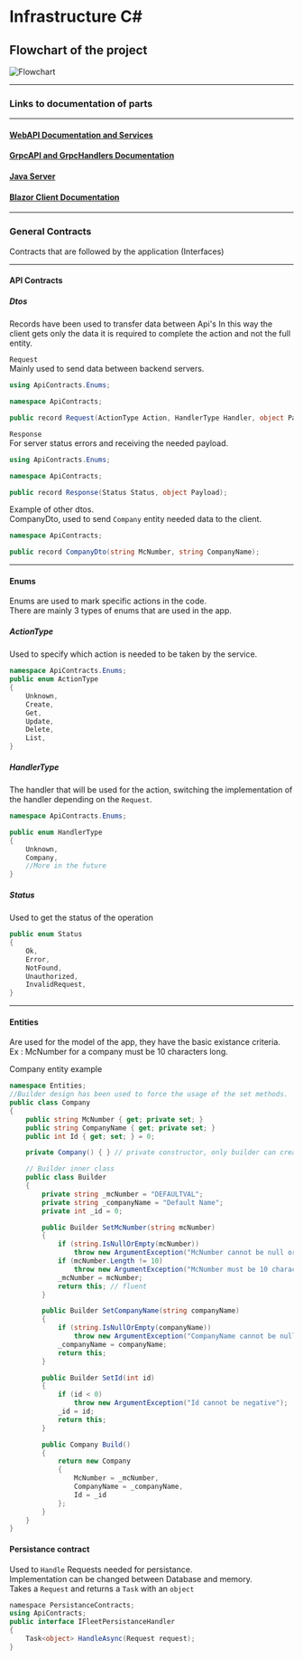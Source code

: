 # Infrastructure C# 

## Flowchart of the project

![Flowchart](https://github.com/user-attachments/assets/bf2b2228-2324-4e36-aa33-80580c17121e)

---

### Links to documentation of parts

---

#### [WebAPI Documentation and Services](https://github.com/MarioIliescu/SEP3-CSharp/blob/master/WebAPI_Docs.md)

#### [GrpcAPI and GrpcHandlers Documentation](https://github.com/MarioIliescu/SEP3-CSharp/blob/master/GrpcAPI_DOCS.md)

#### [Java Server](https://github.com/MarioIliescu/Sep3-Java)

#### [Blazor Client Documentation]([h](https://github.com/MarioIliescu/SEP3-CSharp/blob/master/BlazorClientDocs.md))

---

### General Contracts

Contracts that are followed by the application (Interfaces)

---

#### API Contracts

##### Dtos

Records have been used to transfer data between Api's
In this way the client gets only the data it is required to complete the action and not the full entity.  

`Request`  
Mainly used to send data between backend servers.  

```C#
using ApiContracts.Enums;

namespace ApiContracts;

public record Request(ActionType Action, HandlerType Handler, object Payload);
```

`Response`  
For server status errors and receiving the needed payload.  

```C#
using ApiContracts.Enums;

namespace ApiContracts;

public record Response(Status Status, object Payload);
```

Example of other dtos.  
CompanyDto, used to send `Company` entity needed data to the client.

```C#
namespace ApiContracts;

public record CompanyDto(string McNumber, string CompanyName);
```

---

#### Enums

Enums are used to mark specific actions in the code.  
There are mainly 3 types of enums that are used in the app.

##### ActionType

Used to specify which action is needed to be taken by the service.

```C#
namespace ApiContracts.Enums;
public enum ActionType
{
    Unknown,
    Create,
    Get,
    Update,
    Delete,
    List,
}
```

##### HandlerType

The handler that will be used for the action, switching the implementation of the handler depending on the `Request`.

```C#
namespace ApiContracts.Enums;

public enum HandlerType
{
    Unknown,
    Company,
    //More in the future
}
```

##### Status

Used to get the status of the operation

```C#
public enum Status
{
    Ok,
    Error,
    NotFound,
    Unauthorized,
    InvalidRequest,
}
```

---

#### Entities

Are used for the model of the app, they have the basic existance criteria.  
Ex : McNumber for a company must be 10 characters long.

Company entity example

```C#
namespace Entities;
//Builder design has been used to force the usage of the set methods.
public class Company
{
    public string McNumber { get; private set; }
    public string CompanyName { get; private set; }
    public int Id { get; set; } = 0;

    private Company() { } // private constructor, only builder can create

    // Builder inner class
    public class Builder
    {
        private string _mcNumber = "DEFAULTVAL";
        private string _companyName = "Default Name";
        private int _id = 0;

        public Builder SetMcNumber(string mcNumber)
        {
            if (string.IsNullOrEmpty(mcNumber))
                throw new ArgumentException("McNumber cannot be null or empty");
            if (mcNumber.Length != 10)
                throw new ArgumentException("McNumber must be 10 characters long");
            _mcNumber = mcNumber;
            return this; // fluent
        }

        public Builder SetCompanyName(string companyName)
        {
            if (string.IsNullOrEmpty(companyName))
                throw new ArgumentException("CompanyName cannot be null or empty");
            _companyName = companyName;
            return this;
        }

        public Builder SetId(int id)
        {
            if (id < 0) 
                throw new ArgumentException("Id cannot be negative");
            _id = id;
            return this;
        }

        public Company Build()
        {
            return new Company
            {
                McNumber = _mcNumber,
                CompanyName = _companyName,
                Id = _id
            };
        }
    }
}
```

#### Persistance  contract  

Used to `Handle` Requests needed for persistance.  
Implementation can be changed between Database and memory.  
Takes a `Request` and returns a `Task` with an `object`

```C#
﻿namespace PersistanceContracts;
using ApiContracts;
public interface IFleetPersistanceHandler
{
    Task<object> HandleAsync(Request request);
}
```
